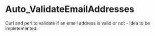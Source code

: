 # Auto_ValidateEmailAddresses
Curl and perl to validate if an email address is valid or not - idea to be impletemented.
